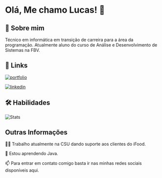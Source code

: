 # Olá, Me chamo Lucas! 👋

## 🚀 Sobre mim
Técnico em informática em transição de carreira para a área da programação.
Atualmente aluno do curso de Análise e Desenvolvimento de Sistemas na FBV.


## 🔗 Links
[![portfolio](https://img.shields.io/badge/my_portfolio-000?style=for-the-badge&logo=ko-fi&logoColor=white)](https://lucasbarros.dev)

[![linkedin](https://img.shields.io/badge/linkedin-0A66C2?style=for-the-badge&logo=linkedin&logoColor=white)](https://www.linkedin.com/in/barroslucasz)

## 🛠 Habilidades

![Stats](https://github-readme-stats.vercel.app/api/top-langs/?username=barroslucasz&theme=blue-green)

## Outras Informações
👩‍💻 Trabalho atualmente na CSU dando suporte aos clientes do iFood.

🧠 Estou aprendendo Java.

📫 Para entrar em contato comigo basta ir nas minhas redes sociais disponíveis aqui.
